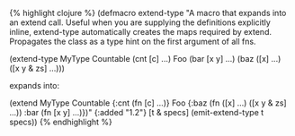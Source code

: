 {% highlight clojure %}
(defmacro extend-type 
  "A macro that expands into an extend call. Useful when you are
  supplying the definitions explicitly inline, extend-type
  automatically creates the maps required by extend.  Propagates the
  class as a type hint on the first argument of all fns.

  (extend-type MyType 
    Countable
      (cnt [c] ...)
    Foo
      (bar [x y] ...)
      (baz ([x] ...) ([x y & zs] ...)))

  expands into:

  (extend MyType
   Countable
     {:cnt (fn [c] ...)}
   Foo
     {:baz (fn ([x] ...) ([x y & zs] ...))
      :bar (fn [x y] ...)})"
  {:added "1.2"} 
  [t & specs]
  (emit-extend-type t specs))
{% endhighlight %}

